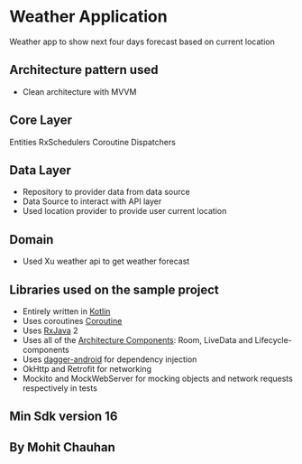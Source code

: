 # Weather Application
 Weather app to show next four days forecast based on current location


Architecture pattern used
------------------------------------
* Clean architecture with MVVM 


Core Layer
------------------------------------
Entities
RxSchedulers
Coroutine Dispatchers


Data Layer
------------------------------------
* Repository to provider data from data source
* Data Source to interact with API layer
* Used location provider to provide user current location

Domain
------------------------------------
* Used Xu weather api to get weather forecast


Libraries used on the sample project
------------------------------------
 * Entirely written in [Kotlin](https://kotlinlang.org/) 
 * Uses coroutines [Coroutine](https://kotlinlang.org/docs/reference/coroutines-overview.html)
 * Uses [RxJava](https://github.com/ReactiveX/RxJava) 2
 * Uses all of the [Architecture Components](https://developer.android.com/topic/libraries/architecture/): Room, LiveData and Lifecycle-components
 * Uses [dagger-android](https://google.github.io/dagger/android.html) for dependency injection
 * OkHttp and Retrofit for networking
 * Mockito and MockWebServer for mocking objects and network requests respectively in tests


Min Sdk version 16
------------------------------------

By Mohit Chauhan
------------


